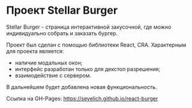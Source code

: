 # Проект Stellar Burger

Stellar Burger - страница интерактивной закусочной, где можно индивидуально собрать и заказать бургер.

Проект был сделан с помощью библиотеки React, CRA. Характерным для проекта является: 
* наличие модальных окон;
* интерфейс разработан только для декстоп разрешения;
* взаимодействие с сервером.

В дальнейшем будет добавлена новая функциональность. 

Ссылка на GH-Pages:  https://seyelich.github.io/react-burger